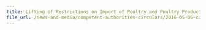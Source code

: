 ```yaml
---
title: Lifting of Restrictions on Import of Poultry and Poultry Products from Dubois County, Indiana of USA 
file_url: /news-and-media/competent-authorities-circulars/2016-05-06-ca2.pdf
---
```


